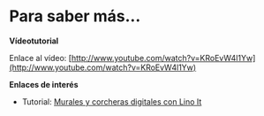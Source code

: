 # Para saber más...

**Vídeotutorial**

Enlace al vídeo: [http://www.youtube.com/watch?v=KRoEvW4l1Yw](http://www.youtube.com/watch?v=KRoEvW4l1Yw)

**Enlaces de interés**

*   Tutorial: [Murales y corcheras digitales con Lino It](http://recursostic.educacion.es/observatorio/web/es/internet/aplicaciones-web/1030-murales-y-corcheras-digitales-con-lino-it)